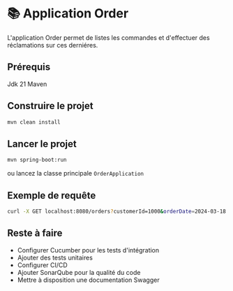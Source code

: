 # 📚 Application Order

L'application Order permet de listes les commandes et d'effectuer des réclamations sur ces derniéres.

## Prérequis
Jdk 21
Maven

## Construire le projet
```bash
mvn clean install
```

## Lancer le projet
```bash
mvn spring-boot:run
```
ou lancez la classe principale `OrderApplication`


## Exemple de requête
```bash
curl -X GET localhost:8080/orders?customerId=1000&orderDate=2024-03-18
```


## Reste à faire
- Configurer Cucumber pour les tests d'intégration
- Ajouter des tests unitaires
- Configurer CI/CD
- Ajouter SonarQube pour la qualité du code
- Mettre à disposition une documentation Swagger
